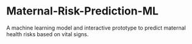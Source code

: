# Maternal-Risk-Prediction-ML
A machine learning model and interactive prototype to predict maternal health risks based on vital signs.
